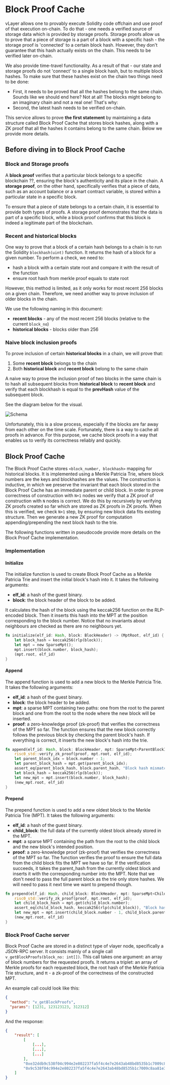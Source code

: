 # Block Proof Cache

vLayer allows one to provably execute Solidity code offchain and use proof of that execution on-chain. To do that - one needs a verified source of storage data which is provided by storage proofs. Storage proofs allow us to prove that a piece of storage is a part of a block with a specific hash - the storage proof is 'connected' to a certain block hash. However, they don't guarantee that this hash actually exists on the chain. This needs to be verified later on-chain.

We also provide time-travel functionality. As a result of that - our state and storage proofs do not 'connect' to a single block hash, but to multiple block hashes. To make sure that these hashes exist on the chain two things need to be done:
- First, it needs to be proved that all the hashes belong to the same chain. Sounds like we should end here? Not at all! The blocks might belong to an imaginary chain and not a real one! That's why:
- Second, the latest hash needs to be verified on-chain.

This service allows to prove **the first statement** by maintaining a data structure called Block Proof Cache that stores block hashes, along with a ZK proof that all the hashes it contains belong to the same chain. Below we provide more details.


## Before diving in to Block Proof Cache

### Block and Storage proofs

A **block proof** verifies that a particular block belongs to a specific blockchain ??, ensuring the block's authenticity and its place in the chain. A **storage proof**, on the other hand, specifically verifies that a piece of data, such as an account balance or a smart contract variable, is stored within a particular state in a specific block.

To ensure that a piece of state belongs to a certain chain, it is essential to provide both types of proofs. A storage proof demonstrates that the data is part of a specific block, while a block proof confirms that this block is indeed a legitimate part of the blockchain.

### Recent and historical blocks

One way to prove that a block of a certain hash belongs to a chain is to run the Solidity `blockhash(uint)` function. It returns the hash of a block for a given number.
To perform a check, we need to:
- hash a block with a certain state root and compare it with the result of the function
- ensure root hash from merkle proof equals to state root

However, this method is limited, as it only works for most recent 256 blocks on a given chain.
Therefore, we need another way to prove inclusion of older blocks in the chain.

We use the following naming in this document:

- **recent blocks** - any of the most recent 256 blocks (relative to the current `block_no`)
- **historical blocks** - blocks older than 256

### Naive block inclusion proofs

To prove inclusion of certain **historical blocks** in a chain, we will prove that:

1. Some **recent block** belongs to the chain
2. Both **historical block** and **recent block** belong to the same chain

A naive way to prove the inclusion proof of two blocks in the same chain is to hash all subsequent blocks from **historical block** to **recent block** and verify that each blockhash is equal to the **prevHash** value of the subsequent block.

See the diagram below for the visual.

![Schema](/images/architecture/block-proof.png)

Unfortunately, this is a slow process, especially if the blocks are far away from each other on the time scale. Fortunately, there is a way to cache all proofs in advance. For this purpose, we cache block proofs in a way that enables us to verify its correctness reliably and quickly.

## Block Proof Cache

The Block Proof Cache stores `<block_number, blockhash>` mapping for historical blocks. It is implemented using a Merkle Patricia Trie, where block numbers are the keys and blockhashes are the values. The construction is inductive, in which we preserve the invariant that each block stored in the Block Proof Cache has an immediate parent or child block. In order to prove correctness of construction with `N+1` nodes we verify that a ZK proof of construction with `N` nodes is correct. We do this by recursively by verifying ZK proofs created so far which are stored as ZK proofs in ZK proofs. When this is verified, we check `N+1` step, by ensuring new block data fits existing structure. Then we generate a new ZK proof for computation appending/prepending the next block hash to the trie.

The following functions written in pseudocode provide more details on the Block Proof Cache implementation.

### Implementation

#### Initialize

The initialize function is used to create Block Proof Cache as a Merkle Patricia Trie and insert the initial block's hash into it. It takes the following arguments:

- **elf_id**: a hash of the guest binary.
- **block**: the block header of the block to be added.

It calculates the hash of the block using the keccak256 function on the RLP-encoded block. Then it inserts this hash into the MPT at the position corresponding to the block number. Notice that no invariants about neighbours are checked as there are no neighbours yet.

```rs
fn initialize(elf_id: Hash, block: BlockHeader) -> (MptRoot, elf_id) {
    let block_hash = keccak256(rlp(block));
    let mpt = new SparseMpt();
    mpt.insert(block.number, block_hash);
    (mpt.root, elf_id)
}
```

#### Append

The append function is used to add a new block to the Merkle Patricia Trie. It takes the following arguments:

- **elf_id**: a hash of the guest binary.
- **block**: the block header to be added.
- **mpt**: a sparse MPT containing two paths: one from the root to the parent block and one from the root to the node where the new block will be inserted.
- **proof**: a zero-knowledge proof (zk-proof) that verifies the correctness of the MPT so far.
  The function ensures that the new block correctly follows the previous block by checking the parent block's hash. If everything is correct, it inserts the new block's hash into the trie.

```rs
fn append(elf_id: Hash, block: BlockHeader, mpt: SparseMpt<ParentBlockIdx, NewBlockIdx>, proof: ZkProof) -> (MptRoot, elf_id) {
    risc0_std::verify_zk_proof(proof, mpt.root, elf_id);
    let parent_block_idx = block.number - 1;
    let parent_block_hash = mpt.get(parent_block_idx);
    assert_eq(parent_block_hash, block.parent_hash, "Block hash mismatch");
    let block_hash = keccak256(rlp(block));
    let new_mpt = mpt.insert(block.number, block_hash);
    (new_mpt.root, elf_id)
}
```

#### Prepend

The prepend function is used to add a new oldest block to the Merkle Patricia Trie (MPT). It takes the following arguments:

- **elf_id**: a hash of the guest binary.
- **child_block**: the full data of the currently oldest block already stored in the MPT.
- **mpt**: a sparse MPT containing the path from the root to the child block and the new block's intended position.
- **proof**: a zero-knowledge proof (zk-proof) that verifies the correctness of the MPT so far.
  The function verifies the proof to ensure the full data from the child block fits the MPT we have so far. If the verification succeeds, it takes the parent_hash from the currently oldest block and inserts it with the corresponding number into the MPT. Note that we don't need to pass the full parent block as the trie only store hashes. We will need to pass it next time we want to prepend though.

```rs
fn prepend(elf_id: Hash, child_block: BlockHeader, mpt: SparseMpt<ChildBlockIdx, NewBlockIdx>, proof: ZkProof) -> (MptRoot, elf_id) {
    risc0_std::verify_zk_proof(proof, mpt.root, elf_id);
    let child_block_hash = mpt.get(child_block.number);
    assert_eq(child_block_hash, keccak256(rlp(child_block)), "Block hash mismatch");
    let new_mpt = mpt.insert(child_block.number - 1, child_block.parent_hash);
    (new_mpt.root, elf_id)
}
```

### Block Proof Cache server

Block Proof Cache are stored in a distinct type of vlayer node, specifically a JSON-RPC server. It consists mainly of a single call `v_getBlockProofs(block_no: int[])`. This call takes one argument: an array of block numbers for the requested proofs. It returns a triplet: an array of Merkle proofs for each requested block, the root hash of the Merkle Patricia Trie structure, and π - a zk-proof of the correctness of the constructed MPT.

An example call could look like this:

```json
{
  "method": "v_getBlockProofs",
  "params": [1231, 123123123, 312312]
}
```

And the response:

```json
{
    "result": [
        [
            [...],
            [...],
            [...]
        ],
        "0xe32ddb9c538f04c994e2e802237fa5f4c4e7e2643ab48bd8535b1c7009c8aa81",
        "0x9c538f04c994e2e802237fa5f4c4e7e2643ab48bd8535b1c7009c8aa81e32ddb"
    ]
}
```

